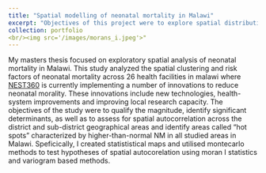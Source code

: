 ```yaml
---
title: "Spatial modelling of neonatal mortality in Malawi"
excerpt: "Objectives of this project were to explore spatial distribution of neonatal mortality in Malawi.<br/><img src='/images/IMAG5631.jpg'>"
collection: portfolio
<br/><img src='/images/morans_i.jpeg'>"
---
```


My masters thesis focused on exploratory spatial analysis of neonatal mortality in Malawi. This study analyzed the spatial clustering and risk factors of neonatal mortality across 26 health facilities in malawi where [NEST360](https://nest360.org) is currently implementing a number of innovations to reduce neonatal morality. These innovations include new technologies, health-system improvements and improving local research capacity. The objectives of the study were to qualify the magnitude, identify significant determinants, as well as to assess for spatial autocorrelation across the district and sub-district geographical areas and identify areas called “hot spots” characterized by higher-than-normal NM in all studied areas in Malawi. Speficically, I created statististical maps and utilised montecarlo methods to test hypotheses of spatial autocorelation using moran I statistics and variogram based methods.
